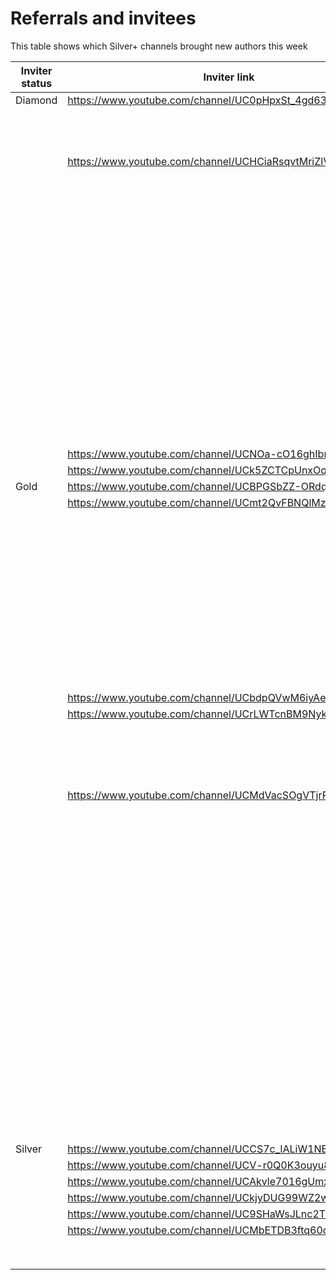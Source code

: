 # Referrals and invitees

This table shows which Silver+ channels brought new authors this week

| Inviter status | Inviter link | Channel ID | Link YT | Status |
| --- | --- | --- | --- | --- |
| Diamond | https://www.youtube.com/channel/UC0pHpxSt_4gd63WylQL0cVQ | 44254 | https://www.youtube.com/channel/UCvAqJN7qGAakVVBwVYzIcAw | Bronze |
|  |  |  | https://www.youtube.com/channel/UCr5hH7NHnxDBBvbnz93I4sw | Bronze |
|  |  |  | https://www.youtube.com/channel/UCoqQzKPBvFuIOQT5GxfczVg | Opted Out |
|  | https://www.youtube.com/channel/UCHCiaRsqvtMriZlVxYMP5ig | 47429 | https://www.youtube.com/channel/UCv4tbGYjkY0ID5Z4ammIcYg | Bronze |
|  |  |  | https://www.youtube.com/channel/UCNd3ytuwG3rsVRjtwhy6g5Q | Bronze |
|  |  |  | https://www.youtube.com/channel/UC52D_evqFGyTzNW95LkjHQA | Bronze |
|  |  |  | https://www.youtube.com/channel/UCClQPccWiGaXe7JxpTR5H_Q | Rejected |
|  |  |  | https://www.youtube.com/channel/UC1HXAXXY2KS4ERADlS2iiZg | Bronze |
|  |  |  | https://www.youtube.com/channel/UC3nBZB-vpspiBvJRlZBVHZw | Bronze |
|  |  |  | https://www.youtube.com/channel/UCP2wiSfiH60orOYAL54xVeQ | Bronze |
|  |  |  | https://www.youtube.com/channel/UCOhWNepLt_B-R2MX_xK109w | Bronze |
|  |  |  | https://www.youtube.com/channel/UCIBdPSKsMGrHclAm7Hgjekw | Rejected |
|  |  |  | https://www.youtube.com/channel/UC9FpvuzyfD27NFKIvlsNSUw | Bronze |
|  |  |  | https://www.youtube.com/channel/UC-QAFlmZdu7AvzsIaQdt_Ew | Rejected |
|  |  |  | https://www.youtube.com/channel/UCjZunaAZACjTmrr9rphWFBQ | Rejected |
|  |  |  | https://www.youtube.com/channel/UClpo7omz5KRfMNTrimYt22g | Rejected |
|  |  |  | https://www.youtube.com/channel/UCYDXjlDtRuamwdWyu05hcbQ | Bronze |
|  |  |  | https://www.youtube.com/channel/UCzX2XJSuWfeHIV18KM8Ld3w | Bronze |
|  |  |  | https://www.youtube.com/channel/UCjS-ZqsNQvwsyWfVRx26k9w | Bronze |
|  |  |  | https://www.youtube.com/channel/UCfQtz2vPG9mvF3LYymXxyTg | Rejected |
|  |  |  | https://www.youtube.com/channel/UCTgnN7Cnm8-z7Iztw2CD3WQ | Bronze |
|  | https://www.youtube.com/channel/UCNOa-cO16ghIbnFnReO5zEQ | 54770 | https://www.youtube.com/channel/UCKZqHHq5CknlHES0i517cuA | Rejected |
|  | https://www.youtube.com/channel/UCk5ZCTCpUnxOqugHB53-_vQ | 62537 | https://www.youtube.com/channel/UCDlU181g6WLMkGoi93kNwBg | Bronze |
| Gold | https://www.youtube.com/channel/UCBPGSbZZ-ORdqrt2-tOrO9w | 42049 | https://www.youtube.com/channel/UCx1rarXeVGKccwQOT-TrHig | Rejected |
|  | https://www.youtube.com/channel/UCmt2QvFBNQlMzw_5sgLPFnQ | 50853 | https://www.youtube.com/channel/UCW_bqsW5GzHTAvmSPxB034w | Rejected |
|  |  |  | https://www.youtube.com/channel/UCTVy2qo2mY3ahv9gz3o2kTg | Rejected |
|  |  |  | https://www.youtube.com/channel/UCXadAcJt_B3brMqSYBG8nSA | Bronze |
|  |  |  | https://www.youtube.com/channel/UCk9Mp2JDTN2XFeLPf1zo25A | Bronze |
|  |  |  | https://www.youtube.com/channel/UCSXeDvoosZH8MEi3KXv-Sug | Bronze |
|  |  |  | https://www.youtube.com/channel/UCPWBjl7dUY_UV--dSLuDHDg | Bronze |
|  |  |  | https://www.youtube.com/channel/UCwvlyEfHqb1vU0GER6M89jA | Bronze |
|  |  |  | https://www.youtube.com/channel/UCwWiz4hJrmvPnNV4y4BjhYg | Rejected |
|  |  |  | https://www.youtube.com/channel/UCX7eU4nsJbWtXICcpEBsStQ | Rejected |
|  |  |  | https://www.youtube.com/channel/UC_1ocLDY2j3AC70v60HJWaw | Bronze |
|  |  |  | https://www.youtube.com/channel/UCLaqM188A3Lhq-Qkr5lYqkQ | Bronze |
|  |  |  | https://www.youtube.com/channel/UChHHIr5awd72SO586a1WUmg | Bronze |
|  | https://www.youtube.com/channel/UCbdpQVwM6iyAe2VpAnFTBxw | 46449 | https://www.youtube.com/channel/UCdKF7wuGSmTLgbiLPDR7bjg | Bronze |
|  | https://www.youtube.com/channel/UCrLWTcnBM9Nyky3E_fpLzqw | 50441 | https://www.youtube.com/channel/UC5dykoTRJ7AD5Dh6h5wfFXg | Bronze |
|  |  |  | https://www.youtube.com/channel/UCU5bBa8y2fVI3qmCuVSf81Q | Bronze |
|  |  |  | https://www.youtube.com/channel/UCcivduR1DP6ArLxzaTk5zGw | Bronze |
|  |  |  | https://www.youtube.com/channel/UCAtfvgrCSEiHo3-XkHvDEEw | Bronze |
|  |  |  | https://www.youtube.com/channel/UCxaOJkDysTwvky9Fg4qwghA | Bronze |
|  | https://www.youtube.com/channel/UCMdVacSOgVTjrRiRU1D1RTg | 62730 | https://www.youtube.com/channel/UCRJYrGtGHR9VcunOPfO6Ijg | Bronze |
|  |  |  | https://www.youtube.com/channel/UCk5qjgEe5ziaFgU5a3ho-Kw | Bronze |
|  |  |  | https://www.youtube.com/channel/UC3EbFoTXk-Dfz6qdPQYILjg | Bronze |
|  |  |  | https://www.youtube.com/channel/UCGq4AK0_IPfY3q5DsWN3TPA | Bronze |
|  |  |  | https://www.youtube.com/channel/UCDvdvTSm8pmVFAgKhSY9OuQ | Opted Out |
|  |  |  | https://www.youtube.com/channel/UCNlVGQMuY3j-ju4_7i58V5Q | Bronze |
|  |  |  | https://www.youtube.com/channel/UC4adbSVt2sleAoEkpucLjYQ | Bronze |
|  |  |  | https://www.youtube.com/channel/UCFvDGEgZP2heIQh_Iq2EA0g | Bronze |
|  |  |  | https://www.youtube.com/channel/UCkvXHMl4WusX1qgbcD0eaKw | Bronze |
|  |  |  | https://www.youtube.com/channel/UC3bdwOu9s51ufYfP7H2r6mQ | Bronze |
|  |  |  | https://www.youtube.com/channel/UCjOMSPmCqOkAHZHljDehjMg | Bronze |
|  |  |  | https://www.youtube.com/channel/UC-2w7CvKlp2hcw_uLlDKORg | Bronze |
|  |  |  | https://www.youtube.com/channel/UC9GC_MmsqbuptsstghChcLA | Bronze |
|  |  |  | https://www.youtube.com/channel/UCd3szXlTuhlYVCYBX-KkrAA | Bronze |
|  |  |  | https://www.youtube.com/channel/UCbzqoKXjMJjg29zOi195JGw | Rejected |
|  |  |  | https://www.youtube.com/channel/UCSKbFPl0YjI4fYAUGXcFKvQ | Bronze |
|  |  |  | https://www.youtube.com/channel/UCjeaV56o3_oVDSpv0VOl5_A | Bronze |
|  |  |  | https://www.youtube.com/channel/UCX6RhsrRgNCxRuRc0ABGe8A | Bronze |
|  |  |  | https://www.youtube.com/channel/UCSkKLSQNHQtFro-dBHVcSIw | Rejected |
|  |  |  | https://www.youtube.com/channel/UCebiRI0sDfc5tMhNNY-1FaA | Rejected |
|  |  |  | https://www.youtube.com/channel/UCIKN12Hth8Mb73DlnVmMs-A | Bronze |
| Silver | https://www.youtube.com/channel/UCCS7c_lALiW1NBUqpzC2C4A | 34266 | https://www.youtube.com/channel/UCGxixhh-QgSZH9893H1GJTQ | Bronze |
|  | https://www.youtube.com/channel/UCV-r0Q0K3ouyu8pqIKD2jvw | 49114 | https://www.youtube.com/channel/UCrP77ZKfFuMe8jAP0d1G8uA | Rejected |
|  | https://www.youtube.com/channel/UCAkvle7016gUmxIqMH45qkw | 44819 | https://www.youtube.com/channel/UCocCoCL289qwjGBo5RHk0vA | Bronze |
|  | https://www.youtube.com/channel/UCkjyDUG99WZ2wyvENaeqgKg | 51136 | https://www.youtube.com/channel/UCNOg9H3MnNty1R_WbPuSXLw | Bronze |
|  | https://www.youtube.com/channel/UC9SHaWsJLnc2TIQlZ0nFpcg | 35874 | https://www.youtube.com/channel/UCxsg4YkVT-WtBEJYxeqrxxg | Bronze |
|  | https://www.youtube.com/channel/UCMbETDB3ftq60oQXy1UylzA | 33564 | https://www.youtube.com/channel/UCX7RdLCquFUh7tnX0pWJiLQ | Bronze |
|  |  |  |  |  |
|  |  |  |  |  |
|  |  |  |  |  |
|  |  |  |  |  |
|  |  |  |  |  |
|  |  |  |  |  |
|  |  |  |  |  |
|  |  |  |  |  |